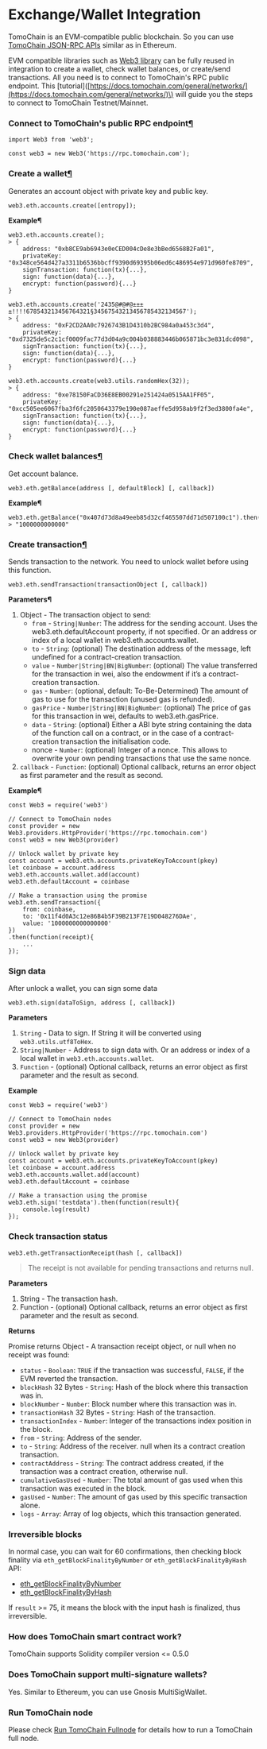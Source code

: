 # Exchange/Wallet Integration

TomoChain is an EVM-compatible public blockchain. So you can use [TomoChain JSON-RPC APIs](https://apidocs.tomochain.com/#tomochain-apis-json-rpc) similar as in Ethereum.

EVM compatible libraries such as [Web3 library](https://web3js.readthedocs.io/) can be fully reused in integration to create a wallet, check wallet balances, or create/send transactions. All you need is to connect to TomoChain's RPC public endpoint. This \[tutorial\]\([https://docs.tomochain.com/general/networks/](https://docs.tomochain.com/general/networks/)\) will guide you the steps to connect to TomoChain Testnet/Mainnet.

### Connect to TomoChain's public RPC endpoint[¶](https://docs.tomochain.com/developers/integrations/#connect-to-tomochain-nodes) <a id="connect-to-tomochain-nodes"></a>

```text
import Web3 from 'web3';

const web3 = new Web3('https://rpc.tomochain.com');
```

### Create a wallet[¶](https://docs.tomochain.com/developers/integrations/#create-wallet) <a id="create-wallet"></a>

Generates an account object with private key and public key.

```text
web3.eth.accounts.create([entropy]);
```

**Example¶**

```text
web3.eth.accounts.create();
> {
    address: "0xb8CE9ab6943e0eCED004cDe8e3bBed6568B2Fa01",
    privateKey: "0x348ce564d427a3311b6536bbcff9390d69395b06ed6c486954e971d960fe8709",
    signTransaction: function(tx){...},
    sign: function(data){...},
    encrypt: function(password){...}
}

web3.eth.accounts.create('2435@#@#@±±±±!!!!678543213456764321§34567543213456785432134567');
> {
    address: "0xF2CD2AA0c7926743B1D4310b2BC984a0a453c3d4",
    privateKey: "0xd7325de5c2c1cf0009fac77d3d04a9c004b038883446b065871bc3e831dcd098",
    signTransaction: function(tx){...},
    sign: function(data){...},
    encrypt: function(password){...}
}

web3.eth.accounts.create(web3.utils.randomHex(32));
> {
    address: "0xe78150FaCD36E8EB00291e251424a0515AA1FF05",
    privateKey: "0xcc505ee6067fba3f6fc2050643379e190e087aeffe5d958ab9f2f3ed3800fa4e",
    signTransaction: function(tx){...},
    sign: function(data){...},
    encrypt: function(password){...}
}
```

### Check wallet balances[¶](https://docs.tomochain.com/developers/integrations/#wallet-balances) <a id="wallet-balances"></a>

Get account balance.

```text
web3.eth.getBalance(address [, defaultBlock] [, callback])
```

**Example¶**

```text
web3.eth.getBalance("0x407d73d8a49eeb85d32cf465507dd71d507100c1").then(console.log);
> "1000000000000"
```

### Create transaction[¶](https://docs.tomochain.com/developers/integrations/#create-transaction) <a id="create-transaction"></a>

Sends transaction to the network. You need to unlock wallet before using this function.

```text
web3.eth.sendTransaction(transactionObject [, callback])
```

**Parameters¶**

1. Object - The transaction object to send:
   * `from` - `String|Number`: The address for the sending account. Uses the web3.eth.defaultAccount property, if not specified. Or an address or index of a local wallet in web3.eth.accounts.wallet.
   * `to` - `String`: \(optional\) The destination address of the message, left undefined for a contract-creation transaction.
   * `value` - `Number|String|BN|BigNumber`: \(optional\) The value transferred for the transaction in wei, also the endowment if it’s a contract-creation transaction.
   * `gas` - `Number`: \(optional, default: To-Be-Determined\) The amount of gas to use for the transaction \(unused gas is refunded\).
   * `gasPrice` - `Number|String|BN|BigNumber`: \(optional\) The price of gas for this transaction in wei, defaults to web3.eth.gasPrice.
   * `data` - `String`: \(optional\) Either a ABI byte string containing the data of the function call on a contract, or in the case of a contract-creation transaction the initialisation code.
   * nonce - `Number`: \(optional\) Integer of a nonce. This allows to overwrite your own pending transactions that use the same nonce.
2. `callback` - `Function`: \(optional\) Optional callback, returns an error object as first parameter and the result as second.

**Example¶**

```text
const Web3 = require('web3')

// Connect to TomoChain nodes
const provider = new Web3.providers.HttpProvider('https://rpc.tomochain.com')
const web3 = new Web3(provider)

// Unlock wallet by private key
const account = web3.eth.accounts.privateKeyToAccount(pkey)
let coinbase = account.address
web3.eth.accounts.wallet.add(account)
web3.eth.defaultAccount = coinbase

// Make a transaction using the promise
web3.eth.sendTransaction({
    from: coinbase,
    to: '0x11f4d0A3c12e86B4b5F39B213F7E19D048276DAe',
    value: '1000000000000000'
})
.then(function(receipt){
    ...
});
```

### Sign data <a id="sign-data"></a>

After unlock a wallet, you can sign some data

```text
web3.eth.sign(dataToSign, address [, callback])
```

**Parameters**

1. `String` - Data to sign. If String it will be converted using `web3.utils.utf8ToHex`.
2. `String|Number` - Address to sign data with. Or an address or index of a local wallet in `web3.eth.accounts.wallet`.
3. `Function` - \(optional\) Optional callback, returns an error object as first parameter and the result as second.

**Example**

```text
const Web3 = require('web3')

// Connect to TomoChain nodes
const provider = new Web3.providers.HttpProvider('https://rpc.tomochain.com')
const web3 = new Web3(provider)

// Unlock wallet by private key
const account = web3.eth.accounts.privateKeyToAccount(pkey)
let coinbase = account.address
web3.eth.accounts.wallet.add(account)
web3.eth.defaultAccount = coinbase

// Make a transaction using the promise
web3.eth.sign('testdata').then(function(result){
    console.log(result)
});
```

### Check transaction status <a id="check-transaction-status"></a>

```text
web3.eth.getTransactionReceipt(hash [, callback])
```

> The receipt is not available for pending transactions and returns null.

**Parameters**

1. String - The transaction hash.
2. Function - \(optional\) Optional callback, returns an error object as first parameter and the result as second.

**Returns**

Promise returns Object - A transaction receipt object, or null when no receipt was found:

* `status` - `Boolean`: `TRUE` if the transaction was successful, `FALSE`, if the EVM reverted the transaction.
* `blockHash` 32 Bytes - `String`: Hash of the block where this transaction was in.
* `blockNumber` - `Number`: Block number where this transaction was in.
* `transactionHash` 32 Bytes - `String`: Hash of the transaction.
* `transactionIndex` - `Number`: Integer of the transactions index position in the block.
* `from` - `String`: Address of the sender.
* `to` - `String`: Address of the receiver. null when its a contract creation transaction.
* `contractAddress` - `String`: The contract address created, if the transaction was a contract creation, otherwise null.
* `cumulativeGasUsed` - `Number`: The total amount of gas used when this transaction was executed in the block.
* `gasUsed` - `Number`: The amount of gas used by this specific transaction alone.
* `logs` - `Array`: Array of log objects, which this transaction generated.

### Irreversible blocks <a id="irreversible-blocks"></a>

In normal case, you can wait for 60 confirmations, then checking block finality via `eth_getBlockFinalityByNumber` or `eth_getBlockFinalityByHash` API:

* [eth\_getBlockFinalityByNumber](https://apidocs.tomochain.com/#eth_getblockfinalitybynumber)
* [eth\_getBlockFinalityByHash](https://apidocs.tomochain.com/#eth_getblockFinalitybyhash)

If `result` &gt;= 75, it means the block with the input hash is finalized, thus irreversible.

### How does TomoChain smart contract work? <a id="how-does-tomochain-smart-contract-work"></a>

TomoChain supports Solidity compiler version &lt;= 0.5.0

### Does TomoChain support multi-signature wallets? <a id="possible-to-create-muti-signature-wallet"></a>

Yes. Similar to Ethereum, you can use Gnosis MultiSigWallet.

### Run TomoChain node <a id="run-tomochain-node"></a>

Please check [Run TomoChain Fullnode](https://docs.tomochain.com/masternode/requirements/) for details how to run a TomoChain full node.


